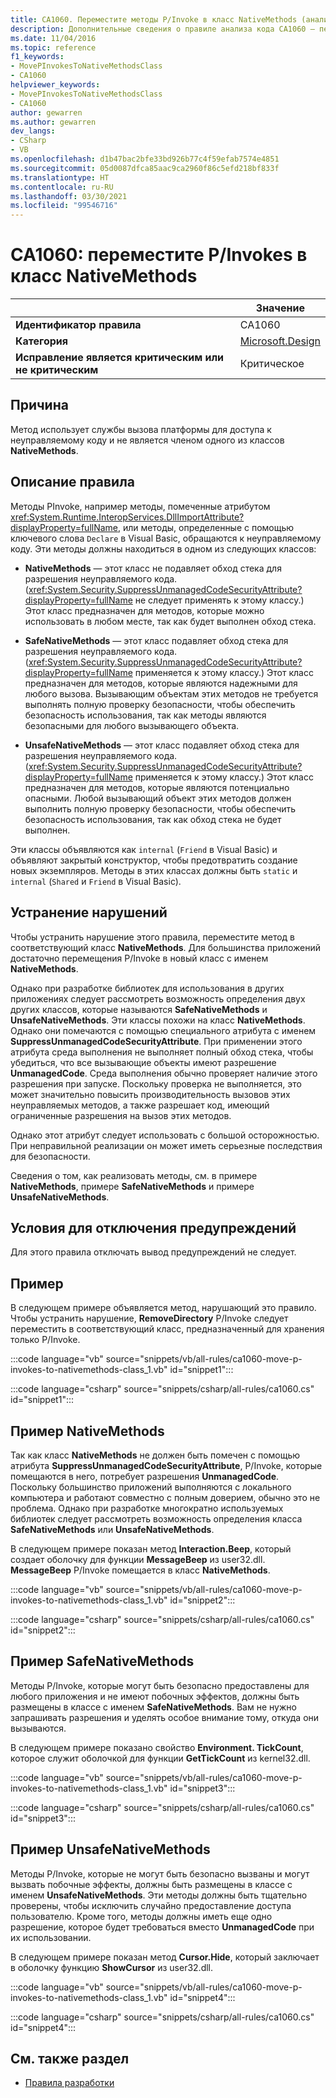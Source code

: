 ```yaml
---
title: CA1060. Переместите методы P/Invoke в класс NativeMethods (анализ кода)
description: Дополнительные сведения о правиле анализа кода CA1060 — переместите методы P/Invoke в класс NativeMethods
ms.date: 11/04/2016
ms.topic: reference
f1_keywords:
- MovePInvokesToNativeMethodsClass
- CA1060
helpviewer_keywords:
- MovePInvokesToNativeMethodsClass
- CA1060
author: gewarren
ms.author: gewarren
dev_langs:
- CSharp
- VB
ms.openlocfilehash: d1b47bac2bfe33bd926b77c4f59efab7574e4851
ms.sourcegitcommit: 05d0087dfca85aac9ca2960f86c5efd218bf833f
ms.translationtype: HT
ms.contentlocale: ru-RU
ms.lasthandoff: 03/30/2021
ms.locfileid: "99546716"
---
```

# <a name="ca1060-move-pinvokes-to-nativemethods-class"></a>CA1060: переместите P/Invokes в класс NativeMethods

| | Значение |
|-|-|
| **Идентификатор правила** |CA1060|
| **Категория** |[Microsoft.Design](design-warnings.md)|
| **Исправление является критическим или не критическим** |Критическое|

## <a name="cause"></a>Причина

Метод использует службы вызова платформы для доступа к неуправляемому коду и не является членом одного из классов **NativeMethods**.

## <a name="rule-description"></a>Описание правила

Методы PInvoke, например методы, помеченные атрибутом <xref:System.Runtime.InteropServices.DllImportAttribute?displayProperty=fullName>, или методы, определенные с помощью ключевого слова `Declare` в Visual Basic, обращаются к неуправляемому коду. Эти методы должны находиться в одном из следующих классов:

- **NativeMethods** — этот класс не подавляет обход стека для разрешения неуправляемого кода. (<xref:System.Security.SuppressUnmanagedCodeSecurityAttribute?displayProperty=fullName> не следует применять к этому классу.) Этот класс предназначен для методов, которые можно использовать в любом месте, так как будет выполнен обход стека.

- **SafeNativeMethods** — этот класс подавляет обход стека для разрешения неуправляемого кода. (<xref:System.Security.SuppressUnmanagedCodeSecurityAttribute?displayProperty=fullName> применяется к этому классу.) Этот класс предназначен для методов, которые являются надежными для любого вызова. Вызывающим объектам этих методов не требуется выполнять полную проверку безопасности, чтобы обеспечить безопасность использования, так как методы являются безопасными для любого вызывающего объекта.

- **UnsafeNativeMethods** — этот класс подавляет обход стека для разрешения неуправляемого кода. (<xref:System.Security.SuppressUnmanagedCodeSecurityAttribute?displayProperty=fullName> применяется к этому классу.) Этот класс предназначен для методов, которые являются потенциально опасными. Любой вызывающий объект этих методов должен выполнить полную проверку безопасности, чтобы обеспечить безопасность использования, так как обход стека не будет выполнен.

Эти классы объявляются как `internal` (`Friend` в Visual Basic) и объявляют закрытый конструктор, чтобы предотвратить создание новых экземпляров. Методы в этих классах должны быть `static` и `internal` (`Shared` и `Friend` в Visual Basic).

## <a name="how-to-fix-violations"></a>Устранение нарушений

Чтобы устранить нарушение этого правила, переместите метод в соответствующий класс **NativeMethods**. Для большинства приложений достаточно перемещения P/Invoke в новый класс с именем **NativeMethods**.

Однако при разработке библиотек для использования в других приложениях следует рассмотреть возможность определения двух других классов, которые называются **SafeNativeMethods** и **UnsafeNativeMethods**. Эти классы похожи на класс **NativeMethods**. Однако они помечаются с помощью специального атрибута с именем **SuppressUnmanagedCodeSecurityAttribute**. При применении этого атрибута среда выполнения не выполняет полный обход стека, чтобы убедиться, что все вызывающие объекты имеют разрешение **UnmanagedCode**. Среда выполнения обычно проверяет наличие этого разрешения при запуске. Поскольку проверка не выполняется, это может значительно повысить производительность вызовов этих неуправляемых методов, а также разрешает код, имеющий ограниченные разрешения на вызов этих методов.

Однако этот атрибут следует использовать с большой осторожностью. При неправильной реализации он может иметь серьезные последствия для безопасности.

Сведения о том, как реализовать методы, см. в примере **NativeMethods**, примере **SafeNativeMethods** и примере **UnsafeNativeMethods**.

## <a name="when-to-suppress-warnings"></a>Условия для отключения предупреждений

Для этого правила отключать вывод предупреждений не следует.

## <a name="example"></a>Пример

В следующем примере объявляется метод, нарушающий это правило. Чтобы устранить нарушение, **RemoveDirectory** P/Invoke следует переместить в соответствующий класс, предназначенный для хранения только P/Invoke.

:::code language="vb" source="snippets/vb/all-rules/ca1060-move-p-invokes-to-nativemethods-class_1.vb" id="snippet1":::

:::code language="csharp" source="snippets/csharp/all-rules/ca1060.cs" id="snippet1":::

## <a name="nativemethods-example"></a>Пример NativeMethods

Так как класс **NativeMethods** не должен быть помечен с помощью атрибута **SuppressUnmanagedCodeSecurityAttribute**, P/Invoke, которые помещаются в него, потребует разрешения **UnmanagedCode**. Поскольку большинство приложений выполняются с локального компьютера и работают совместно с полным доверием, обычно это не проблема. Однако при разработке многократно используемых библиотек следует рассмотреть возможность определения класса **SafeNativeMethods** или **UnsafeNativeMethods**.

В следующем примере показан метод **Interaction.Beep**, который создает оболочку для функции **MessageBeep** из user32.dll. **MessageBeep** P/Invoke помещается в класс **NativeMethods**.

:::code language="vb" source="snippets/vb/all-rules/ca1060-move-p-invokes-to-nativemethods-class_1.vb" id="snippet2":::

:::code language="csharp" source="snippets/csharp/all-rules/ca1060.cs" id="snippet2":::

## <a name="safenativemethods-example"></a>Пример SafeNativeMethods

Методы P/Invoke, которые могут быть безопасно предоставлены для любого приложения и не имеют побочных эффектов, должны быть размещены в классе с именем **SafeNativeMethods**. Вам не нужно запрашивать разрешения и уделять особое внимание тому, откуда они вызываются.

В следующем примере показано свойство **Environment. TickCount**, которое служит оболочкой для функции **GetTickCount** из kernel32.dll.

:::code language="vb" source="snippets/vb/all-rules/ca1060-move-p-invokes-to-nativemethods-class_1.vb" id="snippet3":::

:::code language="csharp" source="snippets/csharp/all-rules/ca1060.cs" id="snippet3":::

## <a name="unsafenativemethods-example"></a>Пример UnsafeNativeMethods

Методы P/Invoke, которые не могут быть безопасно вызваны и могут вызвать побочные эффекты, должны быть размещены в классе с именем **UnsafeNativeMethods**. Эти методы должны быть тщательно проверены, чтобы исключить случайно предоставление доступа пользователю. Кроме того, методы должны иметь еще одно разрешение, которое будет требоваться вместо **UnmanagedCode** при их использовании.

В следующем примере показан метод **Cursor.Hide**, который заключает в оболочку функцию **ShowCursor** из user32.dll.

:::code language="vb" source="snippets/vb/all-rules/ca1060-move-p-invokes-to-nativemethods-class_1.vb" id="snippet4":::

:::code language="csharp" source="snippets/csharp/all-rules/ca1060.cs" id="snippet4":::

## <a name="see-also"></a>См. также раздел

- [Правила разработки](design-warnings.md)
